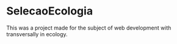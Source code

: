 # SelecaoEcologia
This was a project made for the subject of web development with transversally in ecology.
